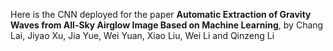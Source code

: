 Here is the CNN deployed for the paper **Automatic Extraction of Gravity Waves from All-Sky Airglow Image Based on Machine Learning**, 
by Chang Lai, Jiyao Xu, Jia Yue, Wei Yuan, Xiao Liu, Wei Li and Qinzeng Li
